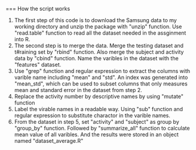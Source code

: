===
How the script works
1. The first step of this code is to download the Samsung data to my working directory and unzip the package with "unzip" function. Use "read.table" function to read all the dataset needed in the assginment into R. 
2. The second step is to merge the data. Merge the testing dataset and t#raining set by "rbind" function. Also merge the subject and activity data by "cbind" function. Name the varibles in the dataset with the "features" dataset.
3. Use "grep" function and regular expression to extract the columns with varible name including "mean" and "std". An index was generated into "mean_std", which can be used to subset columns that only measures mean and standard error in the dataset from step 2.
4. Replace the activity number by descriptive names by using "mutate" function
5. Label the virable names in a readable way. Using "sub" function and regular expression to substitute charactor in the varible names. 
6. From the dataset in step 5, set "activity" and "subject" as group by "group_by" function. Followed by "summarize_all" function to calculate mean value of all varibles. And the results were stored in an object named "dataset_average.R"
